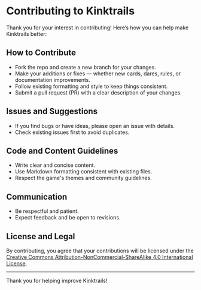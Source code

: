 # Contributing to Kinktrails

Thank you for your interest in contributing! Here’s how you can help make Kinktrails better:

## How to Contribute

- Fork the repo and create a new branch for your changes.
- Make your additions or fixes — whether new cards, dares, rules, or documentation improvements.
- Follow existing formatting and style to keep things consistent.
- Submit a pull request (PR) with a clear description of your changes.

## Issues and Suggestions

- If you find bugs or have ideas, please open an issue with details.
- Check existing issues first to avoid duplicates.

## Code and Content Guidelines

- Write clear and concise content.
- Use Markdown formatting consistent with existing files.
- Respect the game's themes and community guidelines.

## Communication

- Be respectful and patient.
- Expect feedback and be open to revisions.

## License and Legal

By contributing, you agree that your contributions will be licensed under the [Creative Commons Attribution-NonCommercial-ShareAlike 4.0 International License](LICENSE).

---

Thank you for helping improve Kinktrails!
